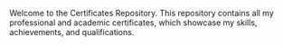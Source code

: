 Welcome to the Certificates Repository. This repository contains all my professional and academic certificates, which showcase my skills, achievements, and qualifications.
